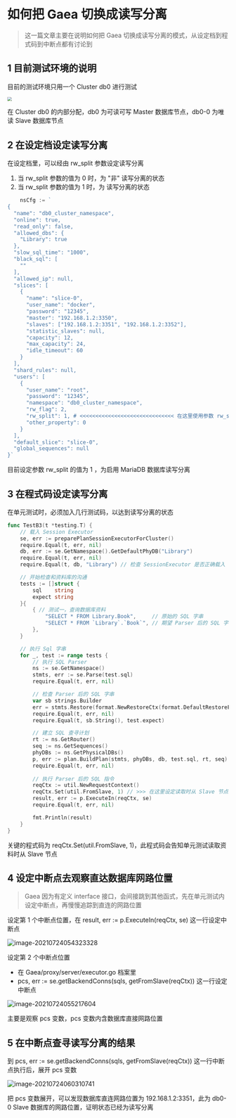 # 如何把 Gaea 切换成读写分离 

> 这一篇文章主要在说明如何把 Gaea 切换成读写分离的模式，从设定档到程式码到中断点都有讨论到

## 1 目前测试环境的说明

目前的测试环境只用一个 Cluster db0 进行测试

<img src="../../../Gaea/docs/assets/panhongrainbow/image-20210720040119317.png" style="zoom:60%;" /> 

在 Cluster db0 的内部分配，db0 为可读可写 Master 数据库节点，db0-0 为唯读 Slave 数据库节点

## 2 在设定档设定读写分离

在设定档里，可以经由 rw_split 参数设定读写分离

1. 当 rw_split 参数的值为 0 时，为 "非" 读写分离的状态
2. 当 rw_split 参数的值为 1 时，为 读写分离的状态

````go
	nsCfg := `
{
  "name": "db0_cluster_namespace",
  "online": true,
  "read_only": false,
  "allowed_dbs": {
    "Library": true
  },
  "slow_sql_time": "1000",
  "black_sql": [
    ""
  ],
  "allowed_ip": null,
  "slices": [
    {
      "name": "slice-0",
      "user_name": "docker",
      "password": "12345",
      "master": "192.168.1.2:3350",
      "slaves": ["192.168.1.2:3351", "192.168.1.2:3352"],
      "statistic_slaves": null,
      "capacity": 12,
      "max_capacity": 24,
      "idle_timeout": 60
    }
  ],
  "shard_rules": null,
  "users": [
    {
      "user_name": "root",
      "password": "12345",
      "namespace": "db0_cluster_namespace",
      "rw_flag": 2,
      "rw_split": 1, # <<<<<<<<<<<<<<<<<<<<<<<<<<<<<< 在这里使用参数 rw_split 去设定读写分离
      "other_property": 0
    }
  ],
  "default_slice": "slice-0",
  "global_sequences": null
}`
````

目前设定参数 rw_split 的值为 1 ，为启用 MariaDB 数据库读写分离

## 3 在程式码设定读写分离

在单元测试时，必须加入几行测试码，以达到读写分离的状态

```go
func TestB3(t *testing.T) {
	// 载入 Session Executor
	se, err := preparePlanSessionExecutorForCluster()
	require.Equal(t, err, nil)
	db, err := se.GetNamespace().GetDefaultPhyDB("Library")
	require.Equal(t, err, nil)
	require.Equal(t, db, "Library") // 检查 SessionExecutor 是否正确载入

	// 开始检查和资料库的沟通
	tests := []struct {
		sql    string
		expect string
	}{
		{ // 测试一，查询数据库资料
			"SELECT * FROM Library.Book",     // 原始的 SQL 字串
			"SELECT * FROM `Library`.`Book`", // 期望 Parser 后的 SQL 字串
		},
	}

	// 执行 Sql 字串
	for _, test := range tests {
		// 执行 SQL Parser
		ns := se.GetNamespace()
		stmts, err := se.Parse(test.sql)
		require.Equal(t, err, nil)

		// 检查 Parser 后的 SQL 字串
		var sb strings.Builder
		err = stmts.Restore(format.NewRestoreCtx(format.DefaultRestoreFlags, &sb))
		require.Equal(t, err, nil)
		require.Equal(t, sb.String(), test.expect)

		// 建立 SQL 查寻计划
		rt := ns.GetRouter()
		seq := ns.GetSequences()
		phyDBs := ns.GetPhysicalDBs()
		p, err := plan.BuildPlan(stmts, phyDBs, db, test.sql, rt, seq)
		require.Equal(t, err, nil)
        
        // 执行 Parser 后的 SQL 指令
		reqCtx := util.NewRequestContext()
		reqCtx.Set(util.FromSlave, 1) // >>> 在这里设定读取时从 Slave 节点，达到读写分离的效果
		result, err := p.ExecuteIn(reqCtx, se)
		require.Equal(t, err, nil)

		fmt.Println(result)
	}
}
```

关键的程式码为 reqCtx.Set(util.FromSlave, 1)，此程式码会告知单元测试读取资料时从 Slave 节点

## 4 设定中断点去观察直达数据库网路位置

> Gaea 因为有定义 interface 接口，会间接跳到其他函式，先在单元测试内设定中断点，再慢慢追踪到直连的网路位置

设定第 1 个中断点位置，在 result, err := p.ExecuteIn(reqCtx, se) 这一行设定中断点

<img src="../../../Gaea/docs/assets/panhongrainbow/image-20210724054323328.png" alt="image-20210724054323328" style="zoom:100%;" /> 

设定第 2 个中断点位置

- 在 Gaea/proxy/server/executor.go 档案里
- pcs, err := se.getBackendConns(sqls, getFromSlave(reqCtx)) 这一行设定中断点

<img src="../../../Gaea/docs/assets/panhongrainbow/image-20210724055217604.png" alt="image-20210724055217604" style="zoom:100%;" /> 

主要是观察 pcs 变数，pcs 变数内含数据库直接网路位置

## 5 在中断点查寻读写分离的结果

到 pcs, err := se.getBackendConns(sqls, getFromSlave(reqCtx)) 这一行中断点执行后，展开 pcs 变数

<img src="../../../Gaea/docs/assets/panhongrainbow/image-20210724060310741.png" alt="image-20210724060310741" style="zoom:100%;" />

把 pcs 变数展开，可以发现数据库直连网路位置为 192.168.1.2:3351，此为 db0-0 Slave 数据库的网路位置，证明状态已经为读写分离
